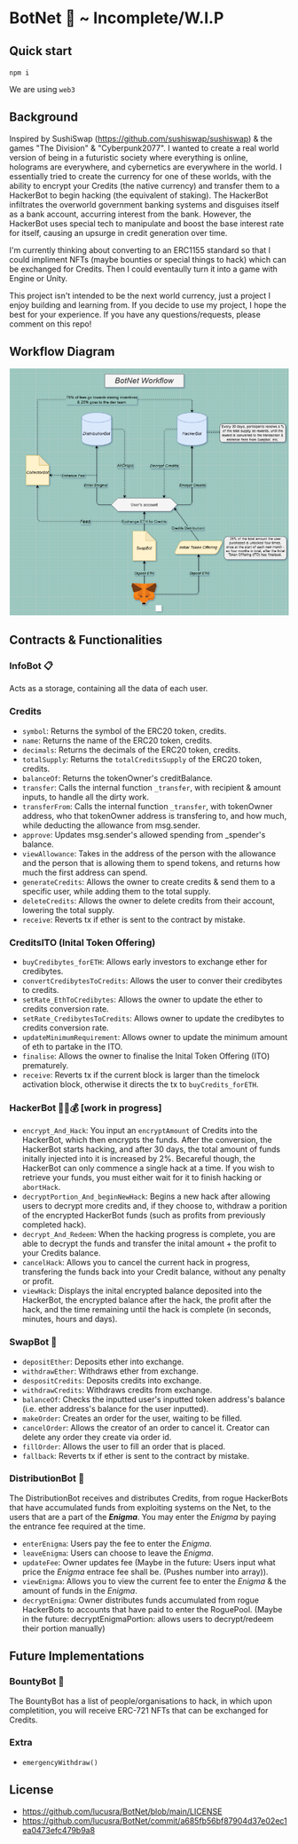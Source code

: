 # BotNet 🤖 ~ Incomplete/W.I.P

## Quick start
`npm i` 

We are using `web3`

## Background
Inspired by SushiSwap (https://github.com/sushiswap/sushiswap) & the games "The Division" & "Cyberpunk2077". I wanted to create a real world version of being in a futuristic society where everything is online, holograms are everywhere, and cybernetics are everywhere in the world. I essentially tried to create the currency for one of these worlds, with the ability to encrypt your Credits (the native currency) and transfer them to a HackerBot to begin hacking (the equivalent of staking). The HackerBot infiltrates the overworld government banking systems and disguises itself as a bank account, accurring interest from the bank. However, the HackerBot uses special tech to manipulate and boost the base interest rate for itself, causing an upsurge in credit generation over time.

I'm currently thinking about converting to an ERC1155 standard so that I could impliment NFTs (maybe bounties or special things to hack) which can be exchanged for Credits. Then I could eventaully turn it into a game with Engine or Unity.

This project isn't intended to be the next world currency, just a project I enjoy building and learning from. If you decide to use my project, I hope the best for your experience. If you have any questions/requests, please comment on this repo! 

## Workflow Diagram
![Botnet Workflow Diagram](https://github.com/lucusra/BotNet/blob/main/Diagram(s)/BotNet%20Workflow%20Diagram.PNG)

## Contracts & Functionalities
### InfoBot 📋
Acts as a storage, containing all the data of each user.

### Credits
- `symbol`: Returns the symbol of the ERC20 token, credits.
- `name`: Returns the name of the ERC20 token, credits.
- `decimals`: Returns the decimals of the ERC20 token, credits.
- `totalSupply`: Returns the `totalCreditsSupply` of the ERC20 token, credits.
- `balanceOf`: Returns the tokenOwner's creditBalance.
- `transfer`: Calls the internal function `_transfer`, with recipient & amount inputs, to handle all the dirty work.
- `transferFrom`: Calls the internal function `_transfer`, with tokenOwner address, who that tokenOwner address is transfering to, and how much, while deducting the allowance from msg.sender.
- `approve`: Updates msg.sender's allowed spending from _spender's balance.
- `viewAllowance`: Takes in the address of the person with the allowance and the person that is allowing them to spend tokens, and returns how much the first address can spend.
- `generateCredits`: Allows the owner to create credits & send them to a specific user, while adding them to the total supply.
- `deleteCredits`: Allows the owner to delete credits from their account, lowering the total supply.
- `receive`: Reverts tx if ether is sent to the contract by mistake.

### CreditsITO (Inital Token Offering)
- `buyCredibytes_forETH`: Allows early investors to exchange ether for credibytes.
- `convertCredibytesToCredits`: Allows the user to conver their credibytes to credits.
- `setRate_EthToCredibytes`: Allows the owner to update the ether to credits conversion rate.
- `setRate_CredibytesToCredits`: Allows owner to update the credibytes to credits conversion rate.
- `updateMinimumRequirement`: Allows owner to update the minimum amount of eth to partake in the ITO.
- `finalise`: Allows the owner to finalise the Inital Token Offering (ITO) prematurely.
- `receive`: Reverts tx if the current block is larger than the timelock activation block, otherwise it directs the tx to `buyCredits_forETH`.

### HackerBot 👥💬💰 [work in progress]
- `encrypt_And_Hack`: You input an `encryptAmount` of Credits into the HackerBot, which then encrypts the funds. After the conversion, the HackerBot starts hacking, and after 30 days, the total amount of funds initally injected into it is increased by 2%. Becareful though, the HackerBot can only commence a single hack at a time. If you wish to retrieve your funds, you must either wait for it to finish hacking or `abortHack`.
- `decryptPortion_And_beginNewHack`: Begins a new hack after allowing users to decrypt more credits and, if they choose to, withdraw a porition of the encrypted HackerBot funds (such as profits from previously completed hack).
- `decrypt_And_Redeem`: When the hacking progress is complete, you are able to decrypt the funds and transfer the inital amount + the profit to your Credits balance.
- `cancelHack`: Allows you to cancel the current hack in progress, transfering the funds back into your Credit balance, without any penalty or profit.
- `viewHack`: Displays the inital encrypted balance deposited into the HackerBot, the encrypted balance after the hack, the profit after the hack, and the time remaining until the hack is complete (in seconds, minutes, hours and days).

### SwapBot 🏦
- `depositEther`: Deposits ether into exchange.
- `withdrawEther`: Withdraws ether from exchange.
- `despositCredits`: Deposits credits into exchange.
- `withdrawCredits`: Withdraws credits from exchange.
- `balanceOf`: Checks the inputted user's inputted token address's balance (i.e. ether address's balance for the user inputted).
- `makeOrder`: Creates an order for the user, waiting to be filled.
- `cancelOrder`: Allows the creator of an order to cancel it. Creator can delete any order they create via order id.
- `fillOrder`: Allows the user to fill an order that is placed.
- `fallback`: Reverts tx if ether is sent to the contract by mistake.

### DistributionBot 📠
The DistributionBot receives and distributes Credits, from rogue HackerBots that have accumulated funds from exploiting systems on the Net, to the users that are a part of the _**Enigma**_. You may enter the _Enigma_ by paying the entrance fee required at the time.
- `enterEnigma`: Users pay the fee to enter the _Enigma_. 
- `leaveEnigma`: Users can choose to leave the _Enigma_.
- `updateFee`: Owner updates fee (Maybe in the future: Users input what price the _Enigma_ entrace fee shall be. (Pushes number into array)).
- `viewEnigma`: Allows you to view the current fee to enter the _Enigma_ & the amount of funds in the _Enigma_. 
- `decryptEnigma`: Owner distributes funds accumulated from rogue HackerBots to accounts that have paid to enter the RoguePool. (Maybe in the future: decryptEnigmaPortion: allows users to decrypt/redeem their portion manually)


## Future Implementations 
### BountyBot 💸
The BountyBot has a list of people/organisations to hack, in which upon completition, you will receive ERC-721 NFTs that can be exchanged for Credits.

### Extra
- `emergencyWithdraw()`

## License
- https://github.com/lucusra/BotNet/blob/main/LICENSE
- https://github.com/lucusra/BotNet/commit/a685fb56bf87904d37e02ec1ea0473efc479b9a8
